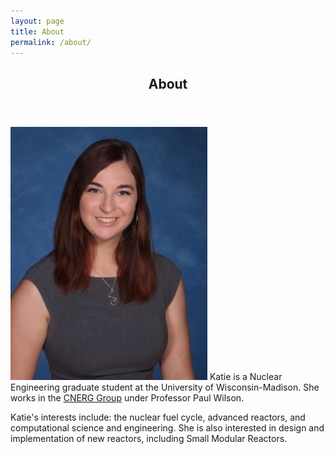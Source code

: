 ```yaml
---
layout: page
title: About
permalink: /about/
---
```


<!-- Main -->
<div id="main" class="alt">

<!-- One -->
<section id="one">
	<div class="inner">
		<header class="major">
			<h1>About</h1>
		</header>

<p><span class="image left"><img src="/assets/images/pic11.jpg" alt="" /></span>
Katie is a Nuclear Engineering graduate student at the University of Wisconsin-Madison. She works in the <a href="http://cnerg.github.io">CNERG Group</a> under Professor Paul Wilson. </p>

<p>Katie's interests include: the nuclear fuel cycle, advanced reactors, and computational science and engineering. She is also interested in design and implementation of new reactors, including Small Modular Reactors. </p>
